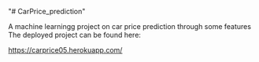 "# CarPrice_prediction" 

A machine learningg project on car price prediction through some features
The deployed project can be found here:

https://carprice05.herokuapp.com/
